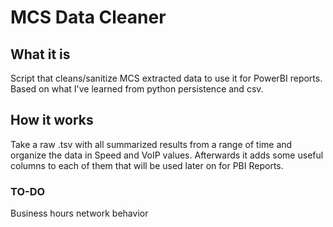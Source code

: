 # MCS Data Cleaner
## What it is
Script that cleans/sanitize MCS extracted data to use it for PowerBI reports. Based on what I've learned from python persistence and csv.
## How it works
Take a raw .tsv with all summarized results from a range of time and organize the data in Speed and VoIP values. Afterwards it adds some useful columns to each of them that will be used later on for PBI Reports.

### TO-DO

Business hours network behavior